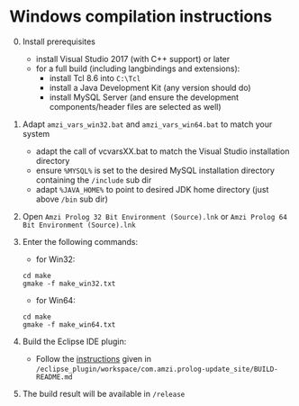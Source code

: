 # Windows compilation instructions

0. Install prerequisites
    - install Visual Studio 2017 (with C++ support) or later
    - for a full build (including langbindings and extensions):
      - install Tcl 8.6 into `C:\Tcl`
      - install a Java Development Kit (any version should do)
      - install MySQL Server (and ensure the development components/header files are selected as well)

1. Adapt `amzi_vars_win32.bat` and `amzi_vars_win64.bat` to match your system
    - adapt the call of vcvarsXX.bat to match the Visual Studio installation directory
    - ensure `%MYSQL%` is set to the desired MySQL installation directory containing the `/include` sub dir
    - adapt `%JAVA_HOME%` to point to desired JDK home directory (just above `/bin` sub dir)

2. Open `Amzi Prolog 32 Bit Environment (Source).lnk` or `Amzi Prolog 64 Bit Environment (Source).lnk`

3. Enter the following commands:
    * for Win32:    
    ````
    cd make
    gmake -f make_win32.txt
    ````
    * for Win64:    
    ````
    cd make
    gmake -f make_win64.txt
    ````
4. Build the Eclipse IDE plugin:
    * Follow the [instructions](https://github.com/AmziLS/AmziProlog/blob/master/eclipse_plugin/workspace/com.amzi.prolog-update_site/BUILD-README.md) given in `/eclipse_plugin/workspace/com.amzi.prolog-update_site/BUILD-README.md`

5. The build result will be available in `/release`
